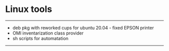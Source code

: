 # Linux tools
---

- deb pkg with reworked cups for ubuntu 20.04 - fixed EPSON printer
- OMI inventarization class provider
- sh scripts for automatation

---